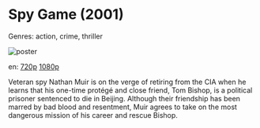 # Spy Game (2001)

Genres: action, crime, thriller

![poster](http://image.tmdb.org/t/p/w500/hsb8hBeU3tkTX8SUYW6YYw6JPYD.jpg)

en:
  [720p](magnet:?xt=urn:btih:8FAD48E3E1770FD0155F240396600DAF578222A3&tr=udp://glotorrents.pw:6969/announce&tr=udp://tracker.opentrackr.org:1337/announce&tr=udp://torrent.gresille.org:80/announce&tr=udp://tracker.openbittorrent.com:80&tr=udp://tracker.coppersurfer.tk:6969&tr=udp://tracker.leechers-paradise.org:6969&tr=udp://p4p.arenabg.ch:1337&tr=udp://tracker.internetwarriors.net:1337)
  [1080p](magnet:?xt=urn:btih:68E76DA777B854D02DA608B145D8FDB8B6D110C4&tr=udp://glotorrents.pw:6969/announce&tr=udp://tracker.opentrackr.org:1337/announce&tr=udp://torrent.gresille.org:80/announce&tr=udp://tracker.openbittorrent.com:80&tr=udp://tracker.coppersurfer.tk:6969&tr=udp://tracker.leechers-paradise.org:6969&tr=udp://p4p.arenabg.ch:1337&tr=udp://tracker.internetwarriors.net:1337)
  


Veteran spy Nathan Muir is on the verge of retiring from the CIA when he learns that his one-time protégé and close friend, Tom Bishop, is a political prisoner sentenced to die in Beijing. Although their friendship has been marred by bad blood and resentment, Muir agrees to take on the most dangerous mission of his career and rescue Bishop.